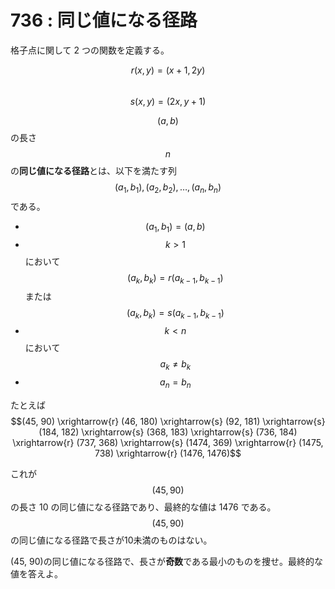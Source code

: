 # 736 : 同じ値になる径路

格子点に関して 2 つの関数を定義する。

$$r(x, y) = (x + 1, 2y)$$\
$$s(x, y) = (2x, y + 1)$$

$$(a, b)$$の長さ$$n$$の**同じ値になる径路**とは、以下を満たす列$$(a_1, b_1), (a_2, b_2), \dots, (a_n, b_n)$$である。

* $$(a_1, b_1) = (a, b)$$
* $$k > 1$$において$$(a_k, b_k) = r(a_{k-1}, b_{k-1})$$または$$(a_k, b_k) = s(a_{k-1}, b_{k-1})$$
* $$k < n$$において$$a_k \neq b_k$$
* $$a_n = b_n$$

たとえば\
$$(45, 90) \xrightarrow{r} (46, 180) \xrightarrow{s} (92, 181) \xrightarrow{s} (184, 182) \xrightarrow{s} (368, 183) \xrightarrow{s} (736, 184) \xrightarrow{r} (737, 368) \xrightarrow{s} (1474, 369) \xrightarrow{r} (1475, 738) \xrightarrow{r} (1476, 1476)$$

これが$$(45, 90)$$の長さ 10 の同じ値になる径路であり、最終的な値は 1476 である。$$(45, 90)$$の同じ値になる径路で長さが10未満のものはない。

(45, 90)の同じ値になる径路で、長さが**奇数**である最小のものを捜せ。最終的な値を答えよ。
